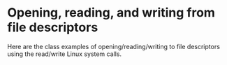 # Opening, reading, and writing from file descriptors

Here are the class examples of opening/reading/writing to file descriptors using
the read/write Linux system calls.
